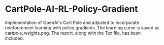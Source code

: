 # CartPole-AI-RL-Policy-Gradient

Implementation of OpenAI's Cart Pole and adjusted to incorporate reinforcement learning with policy gradients. 
The learning curve is saved as cartpole_weights.png. The report, along with the Tex file, has been included. 
